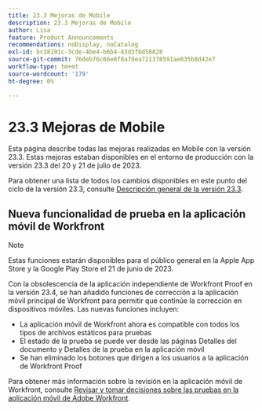 ```yaml
---
title: 23.3 Mejoras de Mobile
description: 23.3 Mejoras de Mobile
author: Lisa
feature: Product Announcements
recommendations: noDisplay, noCatalog
exl-id: bc38191c-3cde-4be4-b6b4-43d3fbd58828
source-git-commit: 76deb76c66e8f8a7dea721378591ae035b8d42e7
workflow-type: tm+mt
source-wordcount: '179'
ht-degree: 0%

---
```


# 23.3 Mejoras de Mobile

Esta página describe todas las mejoras realizadas en Mobile con la versión 23.3. Estas mejoras estaban disponibles en el entorno de producción con la versión 23.3 del 20 y 21 de julio de 2023.

Para obtener una lista de todos los cambios disponibles en este punto del ciclo de la versión 23.3, consulte [Descripción general de la versión 23.3](/help/quicksilver/product-announcements/product-releases/23.3-release-activity/23-3-release-overview.md).

## Nueva funcionalidad de prueba en la aplicación móvil de Workfront

>[!NOTE]
>
>Estas funciones estarán disponibles para el público general en la Apple App Store y la Google Play Store el 21 de junio de 2023.

Con la obsolescencia de la aplicación independiente de Workfront Proof en la versión 23.4, se han añadido funciones de corrección a la aplicación móvil principal de Workfront para permitir que continúe la corrección en dispositivos móviles. Las nuevas funciones incluyen:

* La aplicación móvil de Workfront ahora es compatible con todos los tipos de archivos estáticos para pruebas
* El estado de la prueba se puede ver desde las páginas Detalles del documento y Detalles de la prueba en la aplicación móvil
* Se han eliminado los botones que dirigen a los usuarios a la aplicación de Workfront Proof

Para obtener más información sobre la revisión en la aplicación móvil de Workfront, consulte [Revisar y tomar decisiones sobre las pruebas en la aplicación móvil de Adobe Workfront](/help/quicksilver/workfront-basics/mobile-apps/using-the-workfront-mobile-app/work-with-proofs-in-mobile-app.md).
